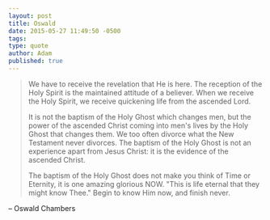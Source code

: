 ```yaml
---
layout: post
title: Oswald
date: 2015-05-27 11:49:50 -0500
tags: 
type: quote
author: Adam
published: true
---
```


> We have to receive the revelation that He is here. The reception of the Holy Spirit is the maintained attitude of a believer. When we receive the Holy Spirit, we receive quickening life from the ascended Lord.
>
> It is not the baptism of the Holy Ghost which changes men, but the power of the ascended Christ coming into men's lives by the Holy Ghost that changes them. We too often divorce what the New Testament never divorces. The baptism of the Holy Ghost is not an experience apart from Jesus Christ: it is the evidence of the ascended Christ.
>
> The baptism of the Holy Ghost does not make you think of Time or Eternity, it is one amazing glorious NOW. "This is life eternal that they might know Thee." Begin to know Him now, and finish never.

– Oswald Chambers
